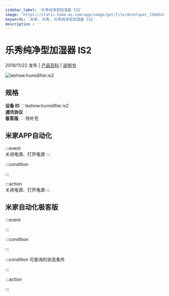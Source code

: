 ```yaml
---
sidebar_label: '乐秀纯净型加湿器 IS2'
image: 'https://static.home.mi.com/app/image/get/file/developer_1566528611op8gnzab.png'
keywords: '米家, 乐秀, 乐秀纯净型加湿器 IS2'
description : ''
---
```

# 乐秀纯净型加湿器 IS2

2019/11/22 发布 | [产品百科](https://home.mi.com/webapp/content/baike/product/index.html?model=leshow.humidifier.is2/) | [说明书](https://home.mi.com/views/introduction.html?model=leshow.humidifier.is2&region=cn)

![leshow.humidifier.is2](https://static.home.mi.com/app/image/get/file/developer_1566528611op8gnzab.png)

## 规格  
> 
**设备 ID** ：leshow.humidifier.is2  
**通讯协议** ：  
**极客版**  ： 待补充 


## 米家APP自动化  

:::event  
关闭电源、打开电源
:::

:::condition  

:::

:::action   
关闭电源、打开电源
:::

## 米家自动化极客版  

:::event  

:::

:::condition  

:::

:::condition 可查询的状态条件  

:::

:::action  

:::

        
